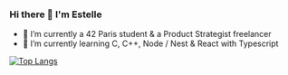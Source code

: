 ### Hi there 👋 I'm Estelle

- 🔭 I’m currently a 42 Paris student & a Product Strategist freelancer
- 🌱 I’m currently learning C, C++, Node / Nest & React with Typescript

[![Top Langs](https://github-readme-stats.vercel.app/api/top-langs/?username=estelle-rcr&layout=compact&theme=radical)](https://github.com/anuraghazra/github-readme-stats)

<!--
**estelle-rcr/estelle-rcr** is a ✨ _special_ ✨ repository because its `README.md` (this file) appears on your GitHub profile.

Here are some ideas to get you started:

- 🔭 I’m currently working on ...
- 🌱 I’m currently learning ...
- 👯 I’m looking to collaborate on ...
- 🤔 I’m looking for help with ...
- 💬 Ask me about ...
- 📫 How to reach me: ...
- 😄 Pronouns: ...
- ⚡ Fun fact: ...
-->
